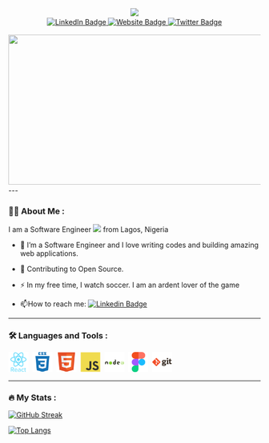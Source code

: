 <div id="header" align="center">
  <img src="https://media.giphy.com/media/1sgetPM00wWqJpVUTl/giphy.gif" width="100"/>
  <div id="badges">
  <a href="https://www.linkedin.com/in/mary-shodiya/">
    <img src="https://img.shields.io/badge/LinkedIn-blue?style=for-the-badge&logo=linkedin&logoColor=white" alt="LinkedIn Badge"/>
  </a>
  <a href="https://maryshodiya.netlify.app">
    <img src="https://img.shields.io/badge/Portfolio-purple?style=for-the-badge&logo=browser&logoColor=white" alt="Website Badge"/>
  </a>
  <a href="https://www.twitter.com/addvokeight">
    <img src="https://img.shields.io/badge/Twitter-blue?style=for-the-badge&logo=twitter&logoColor=white" alt="Twitter Badge"/>
  </a>
</div>
  <img src="https://komarev.com/ghpvc/?username=MaryShodiya&style=flat-square&color=blue" alt=""/>
</div>
<div align="center">
  <img src="https://media.giphy.com/media/kKIe6QfHgeL8zZVH6V/giphy.gif" width="600" height="300"/>
</div>
---

### :woman_technologist: About Me :

I am a Software Engineer <img src="https://media.giphy.com/media/WUlplcMpOCEmTGBtBW/giphy.gif" width="30"> from Lagos, Nigeria

- :telescope: I’m a Software Engineer and I love writing codes and building amazing web applications.

- :seedling: Contributing to Open Source.

- :zap: In my free time, I watch soccer. I am an ardent lover of the game

- :mailbox:How to reach me: [![Linkedin Badge](https://img.shields.io/badge/-LinkedIn-blue?style=flat&logo=Linkedin&logoColor=white)](https://www.linkedin.com/in/mary-shodiya)

---

### :hammer_and_wrench: Languages and Tools :

<div>
  
  <img src="https://github.com/devicons/devicon/blob/master/icons/react/react-original-wordmark.svg" title="React" alt="React" width="40" height="40"/>&nbsp;
  <img src="https://github.com/devicons/devicon/blob/master/icons/css3/css3-plain-wordmark.svg"  title="CSS3" alt="CSS" width="40" height="40"/>&nbsp;
  <img src="https://github.com/devicons/devicon/blob/master/icons/html5/html5-original.svg" title="HTML5" alt="HTML" width="40" height="40"/>&nbsp;
  <img src="https://github.com/devicons/devicon/blob/master/icons/javascript/javascript-original.svg" title="JavaScript" alt="JavaScript" width="40" height="40"/>&nbsp;
  <img src="https://github.com/devicons/devicon/blob/master/icons/nodejs/nodejs-original-wordmark.svg" title="NodeJS" alt="NodeJS" width="40" height="40"/>&nbsp;
  <img src="https://github.com/devicons/devicon/blob/master/icons/figma/figma-original.svg" title="FIGMA" alt="FIGMA" width="40" height="40"/>&nbsp;
  <img src="https://github.com/devicons/devicon/blob/master/icons/git/git-original-wordmark.svg" title="Git" alt="Git" width="40" height="40"/>&nbsp;
</div>

---

### :fire: My Stats :
[![GitHub Streak](http://github-readme-streak-stats.herokuapp.com?user=MaryShodiya&theme=dark&background=000000)](https://git.io/streak-stats)

[![Top Langs](https://github-readme-stats.vercel.app/api/top-langs/?username=MaryShodiya&layout=compact&theme=vision-friendly-dark)](https://github.com/MaryShodiya/github-readme-stats)


